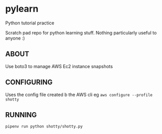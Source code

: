 # pylearn
Python tutorial practice

Scratch pad repo for python learning stuff. 
Nothing particularly useful to anyone :)

## ABOUT
Use boto3 to manage AWS Ec2 instance snapshots

## CONFIGURING
Uses the config file created b the AWS cli eg
`aws configure --profile shotty`

## RUNNING

`pipenv run python shotty/shotty.py`
